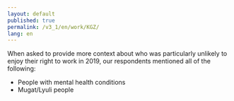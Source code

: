 ```yaml
---
layout: default
published: true
permalink: /v3_1/en/work/KGZ/
lang: en
---
```

When asked to provide more context about who was particularly unlikely to enjoy their right to work in 2019, our respondents mentioned all of the following: 

-	People with mental health conditions 
-	Mugat/Lyuli people